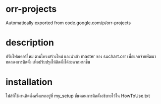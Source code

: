 # orr-projects
Automatically exported from code.google.com/p/orr-projects
# description 
ปรับโฟลเดอร์ใหม่ ตามโครงสร้างใหม่ และนำเข้า master ของ suchart.orr เพื่อแจกจ่ายพัฒนา
ทดลองการติดตั้ง เพื่อปรับปรุงให้ติดตั้งได้สะดวกมากขึ้น
# installation
ไฟล์ที่ใช้งานติดตั้งครั้งแรกอยู่ที่ my_setup ขั้นตอนการติดตั้งอธิบายไว้ใน HowToUse.txt

